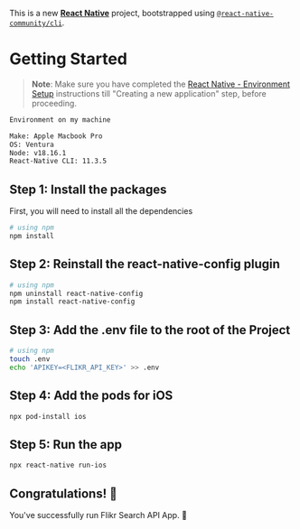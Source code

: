 This is a new [**React Native**](https://reactnative.dev) project, bootstrapped using [`@react-native-community/cli`](https://github.com/react-native-community/cli).

# Getting Started

>**Note**: Make sure you have completed the [React Native - Environment Setup](https://reactnative.dev/docs/environment-setup) instructions till "Creating a new application" step, before proceeding.

```bash
Environment on my machine

Make: Apple Macbook Pro
OS: Ventura
Node: v18.16.1
React-Native CLI: 11.3.5
````


## Step 1: Install the packages

First, you will need to install all the dependencies

```bash
# using npm
npm install
```

## Step 2: Reinstall the react-native-config plugin
```bash
# using npm
npm uninstall react-native-config
npm install react-native-config
```
## Step 3: Add the .env file to the root of the Project
```bash
# using npm
touch .env
echo 'APIKEY=<FLIKR_API_KEY>' >> .env
```
## Step 4: Add the pods for iOS
```bash
npx pod-install ios
```
## Step 5: Run the app
```bash
npx react-native run-ios
```

## Congratulations! :tada:

You've successfully run Flikr Search API App. :partying_face:
